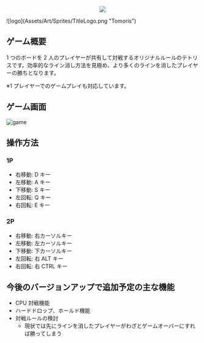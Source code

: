 <p align="center">
    <img src="https://media.githubusercontent.com/media/iridon0920/tomoris/master/Assets/Art/Sprites/TitleLogo.png">
</p>
![logo](Assets/Art/Sprites/TitleLogo.png "Tomoris")

## ゲーム概要

1 つのボードを 2 人のプレイヤーが共有して対戦するオリジナルルールのテトリスです。効率的なライン消し方法を見極め、より多くのラインを消したプレイヤーの勝ちとなります。

※1 プレイヤーでのゲームプレイも対応しています。

## ゲーム画面

![game](game.png "gameImage")

## 操作方法

### 1P

-   右移動: D キー
-   左移動: A キー
-   下移動: S キー
-   左回転: Q キー
-   右回転: E キー

### 2P

-   右移動: 右カーソルキー
-   左移動: 左カーソルキー
-   下移動: 下カーソルキー
-   左回転: 右 ALT キー
-   右回転: 右 CTRL キー

## 今後のバージョンアップで追加予定の主な機能

-   CPU 対戦機能
-   ハードドロップ、ホールド機能
-   対戦ルールの検討
    -   現状では先にラインを消したプレイヤーがわざとゲームオーバーにすれば勝ってしまう
